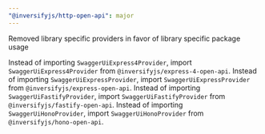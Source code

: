 ```yaml
---
"@inversifyjs/http-open-api": major
---
```


Removed library specific providers in favor of library specific package usage

Instead of importing `SwaggerUiExpress4Provider`, import `SwaggerUiExpress4Provider` from `@inversifyjs/express-4-open-api`.
Instead of importing `SwaggerUiExpressProvider`, import `SwaggerUiExpressProvider` from `@inversifyjs/express-open-api`.
Instead of importing `SwaggerUiFastifyProvider`, import `SwaggerUiFastifyProvider` from `@inversifyjs/fastify-open-api`.
Instead of importing `SwaggerUiHonoProvider`, import `SwaggerUiHonoProvider` from `@inversifyjs/hono-open-api`.
